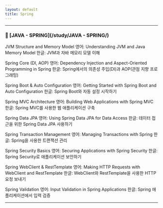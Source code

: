 ```yaml
---
layout: default
title: Spring
---
```





---
### 🔗 [JAVA - SPRING](/study/JAVA - SPRING/)

JVM Structure and Memory Model
영어: Understanding JVM and Java Memory Model
한글: JVM과 자바 메모리 모델 이해

Spring Core (DI, AOP)
영어: Dependency Injection and Aspect-Oriented Programming in Spring
한글: Spring에서의 의존성 주입(DI)과 AOP(관점 지향 프로그래밍)

Spring Boot & Auto Configuration
영어: Getting Started with Spring Boot and Auto Configuration
한글: Spring Boot와 자동 설정 시작하기

Spring MVC Architecture
영어: Building Web Applications with Spring MVC
한글: Spring MVC를 사용한 웹 애플리케이션 구축

Spring Data JPA
영어: Using Spring Data JPA for Data Access
한글: 데이터 접근을 위한 Spring Data JPA 사용하기

Spring Transaction Management
영어: Managing Transactions with Spring
한글: Spring을 사용한 트랜잭션 관리

Spring Security Basics
영어: Securing Applications with Spring Security
한글: Spring Security로 애플리케이션 보안하기

Spring WebClient & RestTemplate
영어: Making HTTP Requests with WebClient and RestTemplate
한글: WebClient와 RestTemplate을 사용한 HTTP 요청 보내기

Spring Validation
영어: Input Validation in Spring Applications
한글: Spring 애플리케이션에서 입력 검증

---



